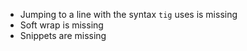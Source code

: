 - Jumping to a line with the syntax `tig` uses is missing
- Soft wrap is missing
- Snippets are missing
